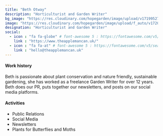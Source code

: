 ```yaml
---
title: "Beth Otway"
description: "Horticulturist and Garden Writer"
bg_image: "https://res.cloudinary.com/hopegarden/image/upload/v1719952740/title-poppy.webp"
image: "https://res.cloudinary.com/hopegarden/image/upload/f_auto/v1720644289/beth-otway.webp"
designation: "Horticulturist and Garden Writer"
social:
  - icon : "fa fa-globe" # font-awesome 5 : https://fontawesome.com/v5/search
    link : "https://www.theapplemancan.uk/"
  - icon : "fa fa-at" # font-awesome 5 : https://fontawesome.com/v5/search
    link : "hello@theapplemancan.uk"
---
```


#### Work history
Beth is passionate about plant conservation and nature friendly, sustainable gardening, she has worked as a freelance Garden Writer for over 12 years. Beth does our PR, puts together our newsletters, and posts on our social media platforms. 

#### Activities
* Public Relations
* Social Media
* Newsletters
* Plants for Butterflies and Moths
